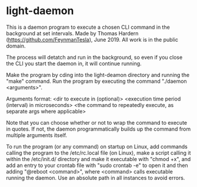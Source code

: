 # light-daemon
This is a daemon program to execute a chosen CLI command in the background at set intervals.
Made by Thomas Hardern (https://github.com/FeynmanTesla), June 2019.
All work is in the public domain.

The process will detatch and run in the background, so even if you close the CLI you start the daemon in, it will continue running.

Make the program by cding into the light-deamon directory and running the "make" command. Run the program by executing the command "./daemon \<arguments>".

Arguments format: <dir to execute in (optional)> <execution time period (interval) in microseconds> <the command to repeatedly execute, as separate args where applicable>

Note that you can choose whether or not to wrap the command to execute in quotes. If not, the daemon programmatically builds up the command from multiple arguments itself.

To run the program (or any command) on startup on Linux, add commands calling the program to the /etc/rc.local file (on Linux), make a script calling it within the /etc/init.d/ directory and make it executable with "chmod +x", and add an entry to your crontab file with "sudo crontab -e" to open it and then adding "@reboot \<command>", where \<command> calls executable running the daemon. Use an absolute path in all instances to avoid errors.
